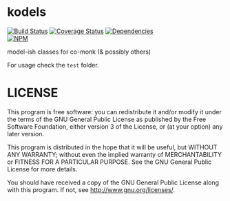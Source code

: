 kodels
========

[![Build Status](https://travis-ci.org/plasticpanda/kodels.svg?branch=master)](https://travis-ci.org/plasticpanda/kodels) [![Coverage Status](https://img.shields.io/coveralls/plasticpanda/kodels.svg)](https://coveralls.io/r/plasticpanda/kodels?branch=master)
[![Dependencies](https://david-dm.org/plasticpanda/kodels.svg)](https://david-dm.org/plasticpanda/kodels)  
[![NPM](https://nodei.co/npm/kodels.png)](https://nodei.co/npm/kodels/)


model-ish classes for co-monk (&amp; possibly others)

For usage check the ```test``` folder.

# LICENSE

This program is free software: you can redistribute it and/or modify it under the terms of the GNU General Public License as published by the Free Software Foundation, either version 3 of the License, or (at your option) any later version.

This program is distributed in the hope that it will be useful, but WITHOUT ANY WARRANTY; without even the implied warranty of MERCHANTABILITY or FITNESS FOR A PARTICULAR PURPOSE. See the GNU General Public License for more details.

You should have received a copy of the GNU General Public License along with this program. If not, see http://www.gnu.org/licenses/.
